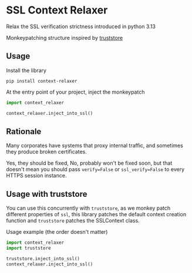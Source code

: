 # SSL Context Relaxer

Relax the SSL verification strictness introduced in python 3.13

Monkeypatching structure inspired by [truststore](https://github.com/sethmlarson/truststore)

## Usage

Install the library

```
pip install context-relaxer
```

At the entry point of your project, inject the monkeypatch

```python
import context_relaxer

context_relaxer.inject_into_ssl()
```

## Rationale

Many corporates have systems that proxy internal traffic, and sometimes they produce broken certificates.

Yes, they should be fixed, No, probably won't be fixed soon, but that doesn't mean you should pass `verify=False`
or `ssl_verify=False` to every HTTPS session instance.

## Usage with truststore

You can use this concurrently with `truststore`, as we monkey patch different properties of `ssl`, this library patches
the default context creation function and `truststore` patches the SSLContext class. 

Usage example (the order doesn't matter)

```python
import context_relaxer
import truststore

truststore.inject_into_ssl()
context_relaxer.inject_into_ssl()
```
